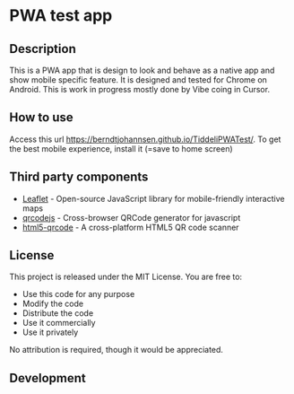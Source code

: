 # PWA test app

## Description
This is a PWA app that is design to look and behave as a native app and show mobile specific feature. It is designed and tested for Chrome on Android. This is work in progress mostly done by Vibe coing in Cursor.

## How to use
Access this url https://berndtjohannsen.github.io/TiddeliPWATest/. To get the best mobile experience, install it (=save to home screen) 

## Third party components

- [Leaflet](https://leafletjs.com/) - Open-source JavaScript library for mobile-friendly interactive maps
- [qrcodejs](https://github.com/davidshimjs/qrcodejs) - Cross-browser QRCode generator for javascript
- [html5-qrcode](https://github.com/mebjas/html5-qrcode) - A cross-platform HTML5 QR code scanner

## License

This project is released under the MIT License. You are free to:

- Use this code for any purpose
- Modify the code
- Distribute the code
- Use it commercially
- Use it privately

No attribution is required, though it would be appreciated.

## Development
